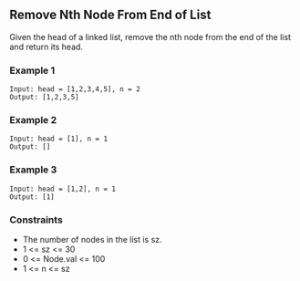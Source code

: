## Remove Nth Node From End of List

Given the head of a linked list, remove the nth node from the end of the list and return its head.

### Example 1


```
Input: head = [1,2,3,4,5], n = 2
Output: [1,2,3,5]
```
### Example 2
```
Input: head = [1], n = 1
Output: []
```

### Example 3
```
Input: head = [1,2], n = 1
Output: [1]
```

### Constraints

- The number of nodes in the list is sz.
- 1 <= sz <= 30
- 0 <= Node.val <= 100
- 1 <= n <= sz